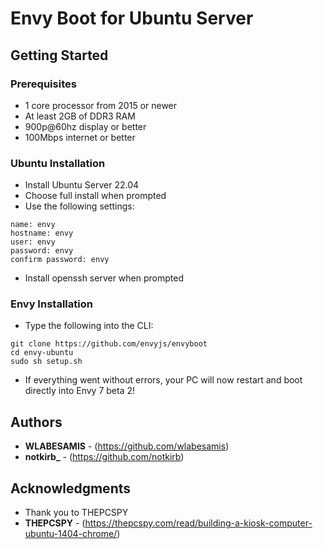 # Envy Boot for Ubuntu Server

## Getting Started

### Prerequisites

* 1 core processor from 2015 or newer
* At least 2GB of DDR3 RAM
* 900p@60hz display or better
* 100Mbps internet or better

### Ubuntu Installation
* Install Ubuntu Server 22.04 
* Choose full install when prompted
* Use the following settings:
````
name: envy
hostname: envy
user: envy
password: envy
confirm password: envy
````
* Install openssh server when prompted
### Envy Installation
* Type the following into the CLI:
````
git clone https://github.com/envyjs/envyboot
cd envy-ubuntu
sudo sh setup.sh
````
* If everything went without errors, your PC will now restart and boot directly into Envy 7 beta 2!
## Authors

* **WLABESAMIS** - (https://github.com/wlabesamis)
* **notkirb_** - (https://github.com/notkirb)
## Acknowledgments

* Thank you to THEPCSPY
* **THEPCSPY** - (https://thepcspy.com/read/building-a-kiosk-computer-ubuntu-1404-chrome/)

